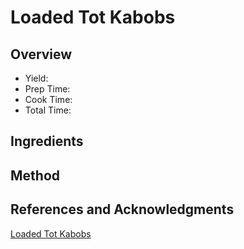 # Loaded Tot Kabobs

## Overview

- Yield:
- Prep Time:
- Cook Time:
- Total Time:

## Ingredients


## Method



## References and Acknowledgments

[Loaded Tot Kabobs](http://www.thecountrychiccottage.net/2014/10/loaded-tot-kabobs.html#comment-160893)
